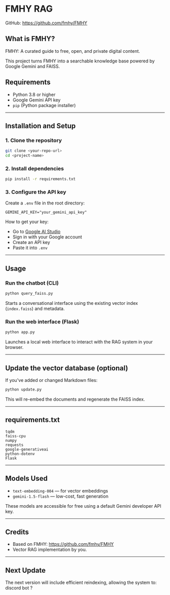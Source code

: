 # FMHY RAG

GitHub: https://github.com/fmhy/FMHY

## What is FMHY?

FMHY: A curated guide to free, open, and private digital content.

This project turns FMHY into a searchable knowledge base powered by Google Gemini and FAISS.


## Requirements

- Python 3.8 or higher  
- Google Gemini API key  
- `pip` (Python package installer)

---

## Installation and Setup

### 1. Clone the repository

```bash
git clone <your-repo-url>
cd <project-name>
```

### 2. Install dependencies

```bash
pip install -r requirements.txt
```

### 3. Configure the API key

Create a `.env` file in the root directory:

```env
GEMINI_API_KEY="your_gemini_api_key"
```

How to get your key:

- Go to [Google AI Studio](https://aistudio.google.com/)
- Sign in with your Google account
- Create an API key
- Paste it into `.env`

---

## Usage

### Run the chatbot (CLI)

```bash
python query_faiss.py
```

Starts a conversational interface using the existing vector index (`index.faiss`) and metadata.

### Run the web interface (Flask)

```bash
python app.py
```

Launches a local web interface to interact with the RAG system in your browser.

---

## Update the vector database (optional)

If you've added or changed Markdown files:

```bash
python update.py
```

This will re-embed the documents and regenerate the FAISS index.

---

## requirements.txt

```
tqdm
faiss-cpu
numpy
requests
google-generativeai
python-dotenv
Flask
```

---

## Models Used

- `text-embedding-004` — for vector embeddings  
- `gemini-1.5-flash` — low-cost, fast generation  

These models are accessible for free using a default Gemini developer API key.

---

## Credits

- Based on FMHY: https://github.com/fmhy/FMHY  
- Vector RAG implementation by you.

---

## Next Update

The next version will include efficient reindexing, allowing the system to:
discord bot ?
